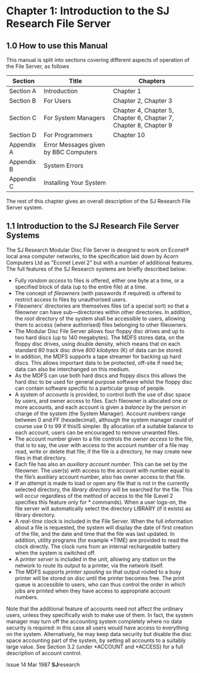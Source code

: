 # Chapter 1: Introduction to the SJ Research File Server

## 1.0 How to use this Manual

This manual is split into sections covering different aspects of operation of the File Server, as follows

Section| Title | Chapters
-----------|----------------------|---------------------------
Section A  | Introduction         | Chapter 1
Section B  | For Users            | Chapter 2, Chapter 3
Section C  | For System Managers  | Chapter 4, Chapter 5, Chapter 6, Chapter 7, Chapter 8, Chapter 9
Section D  | For Programmers      | Chapter 10
Appendix A | Error Messages given by BBC Computers
Appendix B | System Errors
Appendix C | Installing Your System


The rest of this chapter gives an overall description of the SJ Research File Server system.

## 1.1 Introduction to the SJ Research File Server Systems
The SJ Research Modular Disc File Server is designed to work on Econet® local area computer networks, to the specification laid down by Acorn Computers Ltd as "Econet Level 2" but with a number of additional features. The full features of the SJ Research systems are briefly described below:

* Fully *random access* to files is offered, either one byte at a time, or a specified block of data (up to the entire file) at a time.
* The concept of *fileowners* (with passwords if required) is offered to restrict access to files by unauthorised users.
* Fileowners’ directories are themselves files (of a special sort) so that a fileowner can have sub—directories within other directories. In addition, the *root* directory of the system shall be accessible to users, allowing them to access (where authorised) files belonging to other fileowners.
* The Modular Disc File Server allows four floppy disc drives and up to two hard discs (up to 140 megabytes). The MDFS stores data, on the floppy disc drives, using double density, which means that on each standard 80 track disc drive *800 kilobytes* (K) of data can be stored.
* In addition, the MDFS supports a tape streamer for backing up hard discs. This allows important data to be protected, off-site if need be; data can also be interchanged on this medium.
* As the MDFS can use both hard discs and floppy discs this allows the hard disc to be used for general purpose software whilst the floppy disc can contain software specific to a particular group of people.
* A system of *accounts* is provided, to control both the use of disc space by users, and owner access to files. Each fileowner is allocated one or more accounts, and each account is given a *balance* by the person in charge of the system (the System Manager). Account numbers range between 0 and FF (hexadecimal), although the system manager could of course use 0 to 99 if thisIS simpler. By allocation of a suitable balance to each account, users can be encouraged to remove unwanted files.
* The account number given to a file controls the *owner access* to the file, that is to say, the user with access to the account number of a file may read, write or delete that file; if the file is a directory, he may create new files in that directory.
* Each file has also an *auxiliary account number*. This can be set by the fileowner. The user(s) with access to the account with number equal to the file’s auxiliary account number, also has owner access to that file.
* If an attempt is made to load or open any file that is not in the currently selected directory, the *library directory* will be searched for the file. This will occur regardless of the method of access to the file (Level 2 specifies this feature only for * commands). When a user logs-on, the file server will automatically select the directory LIBRARY (if it exists) as library directory.
* A *real-time* clock is included in the File Server. When the full information about a file is requested, the system will display the date of first creation of the file, and the date and time that the file was last updated. In addition, utility programs (for example *TIME) are provided to read the clock directly. The clock runs from an internal rechargeable battery when the system is switched off.
* A *printer server* is included in the unit, allowing any station on the network to route its output to a printer, via the network itself.
* The MDFS supports *printer spooling* so that output routed to a busy printer will be stored on disc until the printer becomes free. The print queue is accessible to users, who can thus control the order in which jobs are printed when they have access to appropriate account numbers.

Note that the additional feature of accounts need not affect the ordinary users, unless they specifically wish to make use of them. In fact, the system manager may turn off the accounting system completely where no data security is required: in this case all users would have access to everything on the system. Alternatively, he may keep data security but disable the disc space accounting part of the system, by setting all accounts to a suitably large value. See Section 3.2 (under *ACCOUNT and *ACCESS) for a full description of account control.

Issue 14 Mar 1987
**SJ**research

